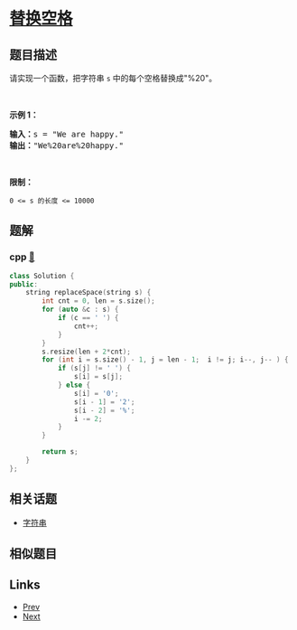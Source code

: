 
# [替换空格](https://leetcode-cn.com/problems/ti-huan-kong-ge-lcof)

## 题目描述

<p>请实现一个函数，把字符串 <code>s</code> 中的每个空格替换成&quot;%20&quot;。</p>

<p>&nbsp;</p>

<p><strong>示例 1：</strong></p>

<pre><strong>输入：</strong>s = &quot;We are happy.&quot;
<strong>输出：</strong>&quot;We%20are%20happy.&quot;</pre>

<p>&nbsp;</p>

<p><strong>限制：</strong></p>

<p><code>0 &lt;= s 的长度 &lt;= 10000</code></p>


## 题解

### cpp [🔗](ti-huan-kong-ge-lcof.cpp) 
```cpp
class Solution {
public:
    string replaceSpace(string s) {
        int cnt = 0, len = s.size();
        for (auto &c : s) {
            if (c == ' ') {
                cnt++;
            }
        }
        s.resize(len + 2*cnt);
        for (int i = s.size() - 1, j = len - 1;  i != j; i--, j-- ) {
            if (s[j] != ' ') {
                s[i] = s[j];
            } else {
                s[i] = '0';
                s[i - 1] = '2';
                s[i - 2] = '%';
                i -= 2;
            }
        }

        return s;
    }
};
```


## 相关话题

- [字符串](https://leetcode-cn.com/tag/string) 


## 相似题目



## Links

- [Prev](../xuan-zhuan-shu-zu-de-zui-xiao-shu-zi-lcof/README.md) 
- [Next](../cong-wei-dao-tou-da-yin-lian-biao-lcof/README.md) 


